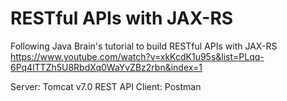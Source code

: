 # RESTful APIs with JAX-RS

Following Java Brain's tutorial to build RESTful APIs with JAX-RS https://www.youtube.com/watch?v=xkKcdK1u95s&list=PLqq-6Pq4lTTZh5U8RbdXq0WaYvZBz2rbn&index=1

Server: Tomcat v7.0
REST API Client: Postman